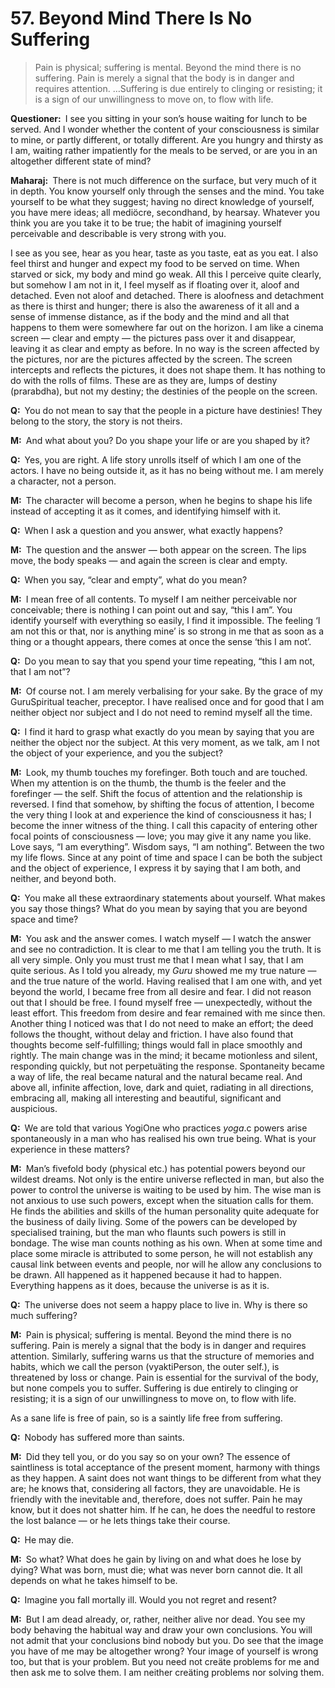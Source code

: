 # 57. Beyond Mind There Is No Suffering

>Pain is physical; suffering is mental. Beyond the mind there is no suffering. Pain is merely a signal that the body is in danger and requires attention. …Suffering is due entirely to clinging or resisting; it is a sign of our unwillingness to move on, to flow with life.

**Questioner:**&ensp;I see you sitting in your son’s house waiting for lunch to be served. And I wonder whether the content of your consciousness is similar to mine, or partly different, or totally different. Are you hungry and thirsty as I am, waiting rather impatiently for the meals to be served, or are you in an altogether different state of mind?

**Maharaj:**&ensp;There is not much difference on the surface, but very much of it in depth. You know yourself only through the senses and the mind. You take yourself to be what they suggest; having no direct knowledge of yourself, you have mere ideas; all mediöcre, secondhand, by hearsay. Whatever you think you are you take it to be true; the habit of imagining yourself perceivable and describable is very strong with you. 

I see as you see, hear as you hear, taste as you taste, eat as you eat. I also feel thirst and hunger and expect my food to be served on time. When starved or sick, my body and mind go weak. All this I perceive quite clearly, but somehow I am not in it, I feel myself as if floating over it, aloof and detached. Even not aloof and detached. There is aloofness and detachment as there is thirst and hunger; there is also the awareness of it all and a sense of immense distance, as if the body and the mind and all that happens to them were somewhere far out on the horizon. I am like a cinema screen — clear and empty — the pictures pass over it and disappear, leaving it as clear and empty as before. In no way is the screen affected by the pictures, nor are the pictures affected by the screen. The screen intercepts and reflects the pictures, it does not shape them. It has nothing to do with the rolls of films. These are as they are, lumps of destiny (<span data-tippy-content="Destiny, <em>sanchita karma</em> (karma of past lives) that has become the destiny in the present life." >prarabdha</span>), but not my destiny; the destinies of the people on the screen.

**Q:**&ensp;You do not mean to say that the people in a picture have destinies! They belong to the story, the story is not theirs.

**M:**&ensp;And what about you? Do you shape your life or are you shaped by it?

**Q:**&ensp;Yes, you are right. A life story unrolls itself of which I am one of the actors. I have no being outside it, as it has no being without me. I am merely a character, not a person.

**M:**&ensp;The character will become a person, when he begins to shape his life instead of accepting it as it comes, and identifying himself with it.

**Q:**&ensp;When I ask a question and you answer, what exactly happens?

**M:**&ensp;The question and the answer — both appear on the screen. The lips move, the body speaks — and again the screen is clear and empty.

**Q:**&ensp;When you say, “clear and empty”, what do you mean?

**M:**&ensp;I mean free of all contents. To myself I am neither perceivable nor conceivable; there is nothing I can point out and say, “this I am”. You identify yourself with everything so easily, I find it impossible. The feeling ‘I am not this or that, nor is anything mine’ is so strong in me that as soon as a thing or a thought appears, there comes at once the sense ‘this I am not’.

**Q:**&ensp;Do you mean to say that you spend your time repeating, “this I am not, that I am not”?

**M:**&ensp;Of course not. I am merely verbalising for your sake. By the grace of my <span class=tooltip>Guru<span class=tooltiptext>Spiritual teacher, preceptor.</span></span> I have realised once and for good that I am neither object nor subject and I do not need to remind myself all the time.

**Q:**&ensp;I find it hard to grasp what exactly do you mean by saying that you are neither the object nor the subject. At this very moment, as we talk, am I not the object of your experience, and you the subject?

**M:**&ensp;Look, my thumb touches my forefinger. Both touch and are touched. When my attention is on the thumb, the thumb is the feeler and the forefinger — the self. Shift the focus of attention and the relationship is reversed. I find that somehow, by shifting the focus of attention, I become the very thing I look at and experience the kind of consciousness it has; I become the inner witness of the thing. I call this capacity of entering other focal points of consciousness — love; you may give it any name you like. Love says, “I am everything”. Wisdom says, “I am nothing”. Between the two my life flows. Since at any point of time and space I can be both the subject and the object of experience, I express it by saying that I am both, and neither, and beyond both.

**Q:**&ensp;You make all these extraordinary statements about yourself. What makes you say those things? What do you mean by saying that you are beyond space and time?

**M:**&ensp;You ask and the answer comes. I watch myself — I watch the answer and see no contradiction. It is clear to me that I am telling you the truth. It is all very simple. Only you must trust me that I mean what I say, that I am quite serious. As I told you already, my *Guru* showed me my true nature — and the true nature of the world. Having realised that I am one with, and yet beyond the world, I became free from all desire and fear. I did not reason out that I should be free. I found myself free — unexpectedly, without the least effort. This freedom from desire and fear remained with me since then. Another thing I noticed was that I do not need to make an effort; the deed follows the thought, without delay and friction. I have also found that thoughts become self-fulfilling; things would fall in place smoothly and rightly. The main change was in the mind; it became motionless and silent, responding quickly, but not perpetuäting the response. Spontaneity became a way of life, the real became natural and the natural became real. And above all, infinite affection, love, dark and quiet, radiating in all directions, embracing all, making all interesting and beautiful, significant and auspicious.

**Q:**&ensp;We are told that various <span class=tooltip>Yogi<span class=tooltiptext>One who practices *yoga*.</span></span>c powers arise spontaneously in a man who has realised his own true being. What is your experience in these matters?

**M:**&ensp;Man’s fivefold body (physical etc.) has potential powers beyond our wildest dreams. Not only is the entire universe reflected in man, but also the power to control the universe is waiting to be used by him. The wise man is not anxious to use such powers, except when the situation calls for them. He finds the abilities and skills of the human personality quite adequate for the business of daily living. Some of the powers can be developed by specialised training, but the man who flaunts such powers is still in bondage. The wise man counts nothing as his own. When at some time and place some miracle is attributed to some person, he will not establish any causal link between events and people, nor will he allow any conclusions to be drawn. All happened as it happened because it had to happen. Everything happens as it does, because the universe is as it is.

**Q:**&ensp;The universe does not seem a happy place to live in. Why is there so much suffering?

**M:**&ensp;Pain is physical; suffering is mental. Beyond the mind there is no suffering. Pain is merely a signal that the body is in danger and requires attention. Similarly, suffering warns us that the structure of memories and habits, which we call the person (<span class=tooltip>vyakti<span class=tooltiptext>Person, the outer self.</span></span>), is threatened by loss or change. Pain is essential for the survival of the body, but none compels you to suffer. Suffering is due entirely to clinging or resisting; it is a sign of our unwillingness to move on, to flow with life. 

As a sane life is free of pain, so is a saintly life free from suffering.

**Q:**&ensp;Nobody has suffered more than saints.

**M:**&ensp;Did they tell you, or do you say so on your own? The essence of saintliness is total acceptance of the present moment, harmony with things as they happen. A saint does not want things to be different from what they are; he knows that, considering all factors, they are unavoidable. He is friendly with the inevitable and, therefore, does not suffer. Pain he may know, but it does not shatter him. If he can, he does the needful to restore the lost balance — or he lets things take their course.

**Q:**&ensp;He may die.

**M:**&ensp;So what? What does he gain by living on and what does he lose by dying? What was born, must die; what was never born cannot die. It all depends on what he takes himself to be.

**Q:**&ensp;Imagine you fall mortally ill. Would you not regret and resent?

**M:**&ensp;But I am dead already, or, rather, neither alive nor dead. You see my body behaving the habitual way and draw your own conclusions. You will not admit that your conclusions bind nobody but you. Do see that the image you have of me may be altogether wrong? Your image of yourself is wrong too, but that is your problem. But you need not creäte problems for me and then ask me to solve them. I am neither creäting problems nor solving them.


